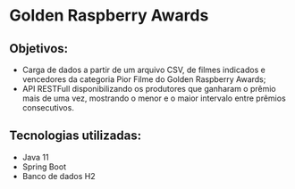 # Golden Raspberry Awards

## Objetivos:
- Carga de dados a partir de um arquivo CSV, de filmes indicados e vencedores
  da categoria Pior Filme do Golden Raspberry Awards;
- API RESTFull disponibilizando os produtores que ganharam o prêmio mais de uma vez, mostrando o menor e o maior intervalo entre prêmios consecutivos. 

## Tecnologias utilizadas:
- Java 11
- Spring Boot
- Banco de dados H2
